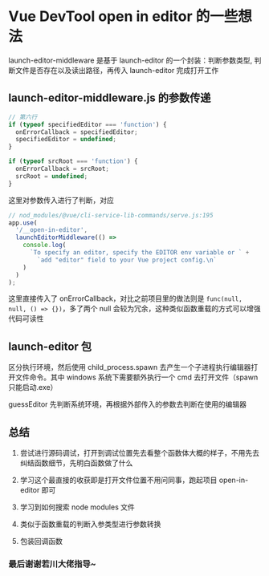 # Vue DevTool open in editor 的一些想法

launch-editor-middleware 是基于 launch-editor 的一个封装：判断参数类型, 判断文件是否存在以及读出路径，再传入 launch-editor 完成打开工作

## launch-editor-middleware.js 的参数传递

```js
// 第六行
if (typeof specifiedEditor === 'function') {
  onErrorCallback = specifiedEditor;
  specifiedEditor = undefined;
}

if (typeof srcRoot === 'function') {
  onErrorCallback = srcRoot;
  srcRoot = undefined;
}
```

这里对参数传入进行了判断，对应

```js
// nod_modules/@vue/cli-service-lib-commands/serve.js:195
app.use(
  '/__open-in-editor',
  launchEditorMiddleware(() =>
    console.log(
      `To specify an editor, specify the EDITOR env variable or ` +
        `add "editor" field to your Vue project config.\n`
    )
  )
);
```

这里直接传入了 onErrorCallback，对比之前项目里的做法则是 `func(null, null, () => {})`，多了两个 null 会较为冗余，这种类似函数重载的方式可以增强代码可读性

## launch-editor 包

区分执行环境，然后使用 child_process.spawn 去产生一个子进程执行编辑器打开文件命令。其中 windows 系统下需要额外执行一个 cmd 去打开文件（spawn 只能启动.exe）

guessEditor 先判断系统环境，再根据外部传入的参数去判断在使用的编辑器

## 总结

1. 尝试进行源码调试，打开到调试位置先去看整个函数体大概的样子，不用先去纠结函数细节，先明白函数做了什么

2. 学习这个最直接的收获即是打开文件位置不用问同事，跑起项目 open-in-editor 即可

3. 学习到如何搜索 node modules 文件

4. 类似于函数重载的判断入参类型进行参数转换

5. 包装回调函数

### 最后谢谢若川大佬指导~
